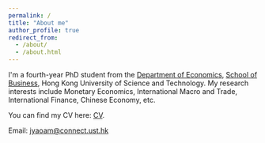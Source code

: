 ```yaml
---
permalink: /
title: "About me"
author_profile: true
redirect_from: 
  - /about/
  - /about.html
---
```



I'm a fourth-year PhD student from the [Department of Economics](https://econ.hkust.edu.hk/homepage), [School of Business](https://bm.hkust.edu.hk/), Hong Kong University of Science and Technology. My research interests include Monetary Economics, International Macro and Trade, International Finance, Chinese Economy, etc.

You can find my CV here: [CV](../assets/CV_jingbo.pdf).

Email: jyaoam@connect.ust.hk


